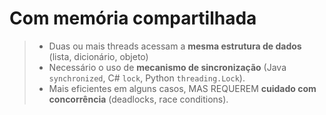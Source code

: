 # Com memória compartilhada

> - Duas ou mais threads acessam a **mesma estrutura de dados** (lista, dicionário, objeto)
> - Necessário o uso de **mecanismo de sincronização** (Java `synchronized`, C# `lock`, Python `threading.Lock`).
> - Mais eficientes em alguns casos, MAS REQUEREM **cuidado com concorrência** (deadlocks, race conditions).

